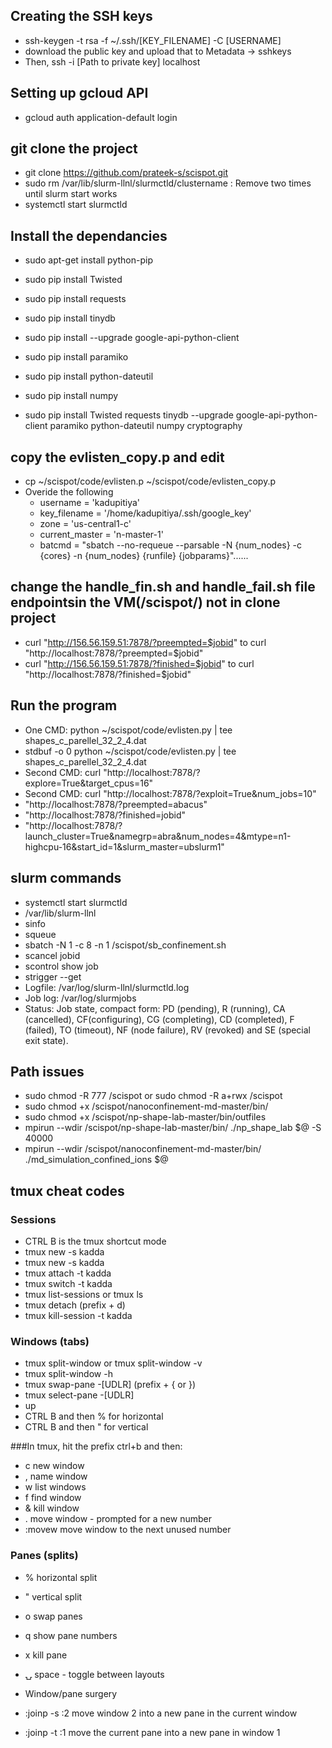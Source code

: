 ## Creating the SSH keys
* ssh-keygen -t rsa -f ~/.ssh/[KEY_FILENAME] -C [USERNAME]
* download the public key and upload that to Metadata -> sshkeys
* Then, ssh -i [Path to private key] localhost

## Setting up gcloud API
* gcloud auth application-default login

## git clone the project
* git clone https://github.com/prateek-s/scispot.git
* sudo rm /var/lib/slurm-llnl/slurmctld/clustername : Remove two times until slurm start works
* systemctl start slurmctld

## Install the dependancies
* sudo apt-get install python-pip 
* sudo pip install Twisted
* sudo pip install requests
* sudo pip install tinydb
* sudo pip install --upgrade google-api-python-client
* sudo pip install paramiko
* sudo pip install python-dateutil
* sudo pip install numpy

* sudo pip install Twisted requests tinydb --upgrade google-api-python-client paramiko python-dateutil numpy cryptography

## copy the evlisten_copy.p and edit
* cp ~/scispot/code/evlisten.p ~/scispot/code/evlisten_copy.p
* Overide the following
  * username = 'kadupitiya'
  * key_filename = '/home/kadupitiya/.ssh/google_key'
  * zone = 'us-central1-c'
  * current_master = 'n-master-1'
  * batcmd = "sbatch --no-requeue  --parsable -N {num_nodes} -c {cores} -n {num_nodes} {runfile} {jobparams}"......
 
 ## change the handle_fin.sh and handle_fail.sh file endpointsin the VM(/scispot/) not in clone project
 * curl "http://156.56.159.51:7878/?preempted=$jobid" to curl "http://localhost:7878/?preempted=$jobid"
 * curl "http://156.56.159.51:7878/?finished=$jobid" to curl "http://localhost:7878/?finished=$jobid"
 
 ## Run the program
 * One CMD: python ~/scispot/code/evlisten.py | tee shapes_c_parellel_32_2_4.dat
 * stdbuf -o 0 python ~/scispot/code/evlisten.py | tee shapes_c_parellel_32_2_4.dat
 * Second CMD: curl "http://localhost:7878/?explore=True&target_cpus=16"
 * Second CMD: curl "http://localhost:7878/?exploit=True&num_jobs=10"
 * "http://localhost:7878/?preempted=abacus"
 * "http://localhost:7878/?finished=jobid"
 * "http://localhost:7878/?launch_cluster=True&namegrp=abra&num_nodes=4&mtype=n1-highcpu-16&start_id=1&slurm_master=ubslurm1"
 
 ## slurm commands
 * systemctl start slurmctld
 * /var/lib/slurm-llnl
 * sinfo 
 * squeue
 * sbatch -N 1 -c 8 -n 1 /scispot/sb_confinement.sh
 * scancel jobid
 * scontrol show job
 * strigger --get
 * Logfile: /var/log/slurm-llnl/slurmctld.log
 * Job log: /var/log/slurmjobs
 * Status: Job state, compact form: PD (pending), R (running), CA (cancelled), CF(configuring), CG (completing), CD (completed), F (failed), TO (timeout), NF (node failure), RV (revoked) and SE (special exit state).
 
 ## Path issues
 * sudo chmod -R 777 /scispot or sudo chmod -R a+rwx /scispot
 * sudo chmod +x /scispot/nanoconfinement-md-master/bin/
 * sudo chmod +x /scispot/np-shape-lab-master/bin/outfiles
 * mpirun --wdir /scispot/np-shape-lab-master/bin/ ./np_shape_lab $@ -S 40000
 * mpirun --wdir /scispot/nanoconfinement-md-master/bin/ ./md_simulation_confined_ions $@
 
 ## tmux cheat codes
 ### Sessions
 * CTRL B is the tmux shortcut mode
 * tmux new -s kadda
 * tmux new -s kadda
 * tmux attach -t kadda 
 * tmux switch -t kadda
 * tmux list-sessions  or tmux ls
 * tmux detach (prefix + d)
 * tmux kill-session -t kadda
 ### Windows (tabs)
 * tmux split-window or tmux split-window -v
 * tmux split-window -h
 * tmux swap-pane -[UDLR] (prefix + { or })
 * tmux select-pane -[UDLR]
 * up
 * CTRL B and then %  for horizontal
 * CTRL B and then " for vertical

###In tmux, hit the prefix ctrl+b and then:

* c           new window
* ,           name window
* w           list windows
* f           find window
* &           kill window
* .           move window - prompted for a new number
* :movew<CR>  move window to the next unused number

### Panes (splits)
* %  horizontal split
* "  vertical split

* o  swap panes
* q  show pane numbers
* x  kill pane
* ⍽  space - toggle between layouts
* Window/pane surgery
* :joinp -s :2<CR>  move window 2 into a new pane in the current window
* :joinp -t :1<CR>  move the current pane into a new pane in window 1
 
 

